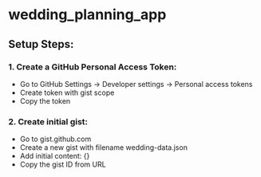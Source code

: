 # wedding_planning_app

## Setup Steps:

### 1. Create a GitHub Personal Access Token:

- Go to GitHub Settings → Developer settings → Personal access tokens
- Create token with gist scope
- Copy the token


### 2. Create initial gist:

- Go to gist.github.com
- Create a new gist with filename wedding-data.json
- Add initial content: {}
- Copy the gist ID from URL
